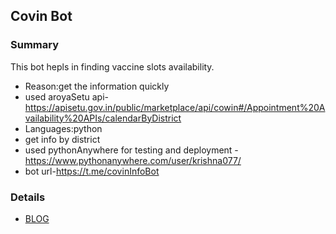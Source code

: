 ## Covin Bot

### Summary 

This bot hepls in finding vaccine slots availability.
- Reason:get the information quickly
- used aroyaSetu api-https://apisetu.gov.in/public/marketplace/api/cowin#/Appointment%20Availability%20APIs/calendarByDistrict 
- Languages:python
- get info by district
- used pythonAnywhere for testing and deployment -https://www.pythonanywhere.com/user/krishna077/
- bot url-https://t.me/covinInfoBot

### Details
- [BLOG](https://medium.com/@kk293781/get-vaccine-slots-info-in-your-telegram-a0d16507ed91)


